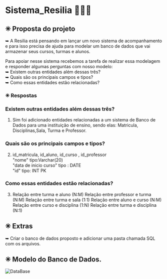 # Sistema_Resilia 👩🏼‍💻

## ✳ Proposta do projeto <br>
➥ A Resilia está pensando em lançar um novo sistema de
acompanhamento e para isso precisa de ajuda para modelar um
banco de dados que vai armazenar seus cursos, turmas e alunos.


Para apoiar nesse sistema recebemos a tarefa de realizar essa modelagem
e responder algumas perguntas com nosso modelo: <br>
➥ Existem outras entidades além dessas três? <br>
➥ Quais são os principais campos e tipos? <br>
➥ Como essas entidades estão relacionadas? 
<br>



### ✳ Respostas

### Existem outras entidades além dessas três?

1. Sim foi adicionado entidades relacionadas a um sistema de Banco de Dados para uma instituição de ensino, sendo elas: 
Matricula, Disciplinas,Sala, Turma e Professor.


### Quais são os principais campos e tipos?

2. id_matricula, id_aluno, id_curso , id_professor  <br>
 "nome"   tipo:Varchar(20) <br>
 "data de inicio curso"  tipo : DATE <br>
 "id"  tipo: INT PK <br>
 

### Como essas entidades estão relacionadas?

3. Relação entre turma e aluno (N:M)
Relação entre professor e turma (N:M)
Relação entre turma e sala (1:1)
Relação entre aluno e curso (N:M)
Relação entre curso e disciplina (1:N)
Relação entre turma e disciplina (N:1)



## ✳ Extras
➥ Criar o banco de dados proposto e adicionar uma pasta chamada SQL com os arquivos.
 
 
## ✳ Modelo do Banco de Dados.

![DataBase](https://user-images.githubusercontent.com/113525688/213037984-65d221f1-ddbd-40e3-a08d-a7106d3070df.jpeg)
